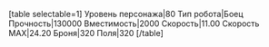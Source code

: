 [table selectable=1]
Уровень персонажа|80
Тип робота|Боец
Прочность|130000
Вместимость|2000
Скорость|11.00
Скорость MAX|24.20
Броня|320
Поля|320
[/table]
